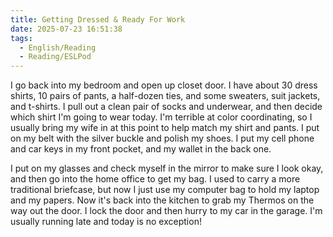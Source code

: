 ```yaml
---
title: Getting Dressed & Ready For Work
date: 2025-07-23 16:51:38
tags:
  - English/Reading
  - Reading/ESLPod
---
```

I go back into my bedroom and open up closet door. I have about 30 dress shirts, 10 pairs of pants, a half-dozen ties, and some sweaters, suit jackets, and t-shirts. I pull out a clean pair of socks and underwear, and then decide which shirt I'm going to wear today. I'm terrible at color coordinating, so I usually bring my wife in at this point to help match my shirt and pants. I put on my belt with the silver buckle and polish my shoes. I put my cell phone and car keys in my front pocket, and my wallet in the back one.

I put on my glasses and check myself in the mirror to make sure I look okay, and then go into the home office to get my bag. I used to carry a more traditional briefcase, but now I just use my computer bag to hold my laptop and my papers. Now it's back into the kitchen to grab my Thermos on the way out the door. I lock the door and then hurry to my car in the garage. I'm usually running late and today is no exception!
